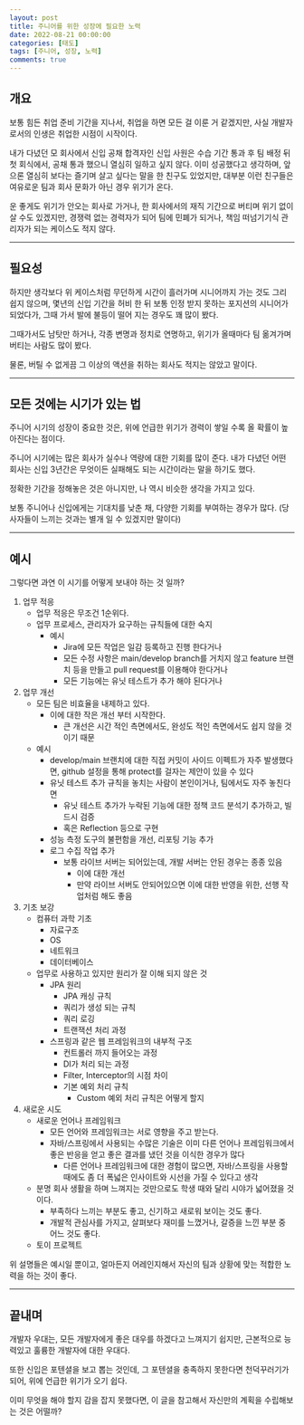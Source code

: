 ```yaml
---
layout: post
title: 주니어를 위한 성장에 필요한 노력
date: 2022-08-21 00:00:00
categories: [태도]
tags: [주니어, 성장, 노력]
comments: true
---
```


## 개요

보통 힘든 취업 준비 기간을 지나서, 취업을 하면 모든 걸 이룬 거 같겠지만, 사실 개발자로서의 인생은 취업한 시점이 시작이다. 

내가 다녔던 모 회사에서 신입 공채 합격자인 신입 사원은 수습 기간 통과 후 팀 배정 뒤 첫 회식에서, 공채 통과 했으니 열심히 일하고 싶지 않다. 이미 성공했다고 생각하며, 앞으론 열심히 보다는 즐기며 살고 싶다는 말을 한 친구도 있었지만, 대부분 이런 친구들은 여유로운 팀과 회사 문화가 아닌 경우 위기가 온다.

운 좋게도 위기가 안오는 회사로 가거나, 한 회사에서의 재직 기간으로 버티며 위기 없이 살 수도 있겠지만, 경쟁력 없는 경력자가 되어 팀에 민폐가 되거나, 책임 떠넘기기식 관리자가 되는 케이스도 적지 않다.

---

## 필요성

하지만 생각보다 위 케이스처럼 무던하게 시간이 흘러가며 시니어까지 가는 것도 그리 쉽지 않으며, 몇년의 신입 기간을 허비 한 뒤 보통 인정 받지 못하는 포지션의 시니어가 되었다가, 그때 가서 발에 불등이 떨어 지는 경우도 꽤 많이 봤다.

그때가서도 남탓만 하거나, 각종 변명과 정치로 연명하고, 위기가 올때마다 팀 옮겨가며 버티는 사람도 많이 봤다.

물론, 버틸 수 없게끔 그 이상의 액션을 취하는 회사도 적지는 않았고 말이다.

---

## 모든 것에는 시기가 있는 법

주니어 시기의 성장이 중요한 것은, 위에 언급한 위기가 경력이 쌓일 수록 올 확률이 높아진다는 점이다.

주니어 시기에는 많은 회사가 실수나 역량에 대한 기회를 많이 준다. 내가 다녔던 어떤 회사는 신입 3년간은 무엇이든 실패해도 되는 시간이라는 말을 하기도 했다.

정확한 기간을 정해놓은 것은 아니지만, 나 역시 비슷한 생각을 가지고 있다. 

보통 주니어나 신입에게는 기대치를 낮춘 채, 다양한 기회를 부여하는 경우가 많다. (당사자들이 느끼는 것과는 별개 일 수 있겠지만 말이다)

---

## 예시

그렇다면 과연 이 시기를 어떻게 보내야 하는 것 일까?

1. 업무 적응
    - 업무 적응은 무조건 1순위다.
    - 업무 프로세스, 관리자가 요구하는 규칙들에 대한 숙지
        - 예시
            - Jira에 모든 작업은 일감 등록하고 진행 한다거나
            - 모든 수정 사항은 main/develop branch를 거치지 않고 feature 브랜치 등을 만들고 pull request를 이용해야 한다거나
            - 모든 기능에는 유닛 테스트가 추가 해야 된다거나
2. 업무 개선
    - 모든 팀은 비효율을 내제하고 있다.
        - 이에 대한 작은 개선 부터 시작한다.
            - 큰 개선은 시간 적인 측면에서도, 완성도 적인 측면에서도 쉽지 않을 것이기 때문
    - 예시
        - develop/main 브랜치에 대한 직접 커밋이 사이드 이펙트가 자주 발생했다면, github 설정을 통해 protect를 걸자는 제안이 있을 수 있다
        - 유닛 테스트 추가 규칙을 놓치는 사람이 본인이거나, 팀에서도 자주 놓친다면
            - 유닛 테스트 추가가 누락된 기능에 대한 정책 코드 분석기 추가하고, 빌드시 검증
            - 혹은 Reflection 등으로 구현
        - 성능 측정 도구의 불편함을 개선, 리포팅 기능 추가
        - 로그 수집 작업 추가
            - 보통 라이브 서버는 되어있는데, 개발 서버는 안된 경우는 종종 있음
                - 이에 대한 개선
                - 만약 라이브 서버도 안되어있으면 이에 대한 반영을 위한, 선행 작업처럼 해도 좋음
3. 기초 보강
    - 컴퓨터 과학 기초
        - 자료구조
        - OS
        - 네트워크
        - 데이터베이스
    - 업무로 사용하고 있지만 원리가 잘 이해 되지 않은 것
        - JPA 원리
            - JPA 캐싱 규칙
            - 쿼리가 생성 되는 규칙
            - 쿼리 로깅
            - 트랜잭션 처리 과정
        - 스프링과 같은 웹 프레임워크의 내부적 구조
            - 컨트롤러 까지 들어오는 과정
            - DI가 처리 되는 과정
            - Filter, Interceptor의 시점 차이
            - 기본 예외 처리 규칙
                - Custom 예외 처리 규칙은 어떻게 할지
4. 새로운 시도
    - 새로운 언어나 프레임워크
        - 모든 언어와 프레임워크는 서로 영향을 주고 받는다.
        - 자바/스프링에서 사용되는 수많은 기술은 이미 다른 언어나 프레임워크에서 좋은 반응을 얻고 좋은 결과를 냈던 것을 이식한 경우가 많다
            - 다른 언어나 프레임워크에 대한 경험이 많으면, 자바/스프링을 사용할 때에도 좀 더 폭넓은 인사이트와 시선을 가질 수 있다고 생각
    - 분명 회사 생활을 하며 느껴지는 것만으로도 학생 때와 달리 시야가 넓어졌을 것이다.
        - 부족하다 느끼는 부분도 좋고, 신기하고 새로워 보이는 것도 좋다.
        - 개발적 관심사를 가지고, 살펴보다 재미를 느꼈거나, 갈증을 느낀 부분 중 어느 것도 좋다.
    - 토이 프로젝트

위 설명들은 예시일 뿐이고, 얼마든지 어레인지해서 자신의 팀과 상황에 맞는 적합한 노력을 하는 것이 좋다.

---

## 끝내며

개발자 우대는, 모든 개발자에게 좋은 대우를 하겠다고 느껴지기 쉽지만, 근본적으로 능력있고 훌륭한 개발자에 대한 우대다.

또한 신입은 포텐셜을 보고 뽑는 것인데, 그 포텐셜을 충족하지 못한다면 천덕꾸러기가 되어, 위에 언급한 위기가 오기 쉽다.

이미 무엇을 해야 할지 감을 잡지 못했다면, 이 글을 참고해서 자신만의 계획을 수립해보는 것은 어떨까?
